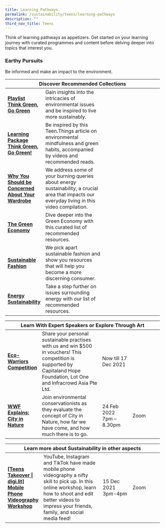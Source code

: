 ```yaml
---
title: Learning Pathways
permalink: /sustainability/teens/learning-pathways
description: ""
third_nav_title: Teens
---
```

Think of learning pathways as appetizers. Get started on your learning journey with curated programmes and content before delving deeper into topics that interest you.

<h3 class="has-text-jade"><b>Earthy Pursuits</b></h3>
Be informed and make an impact to the environment.
<div class="horizontal-scroll margin--bottom--lg">
  <table class="generic-table">
    <thead>
      <tr>
        <th colspan="4" class="is-uppercase has-weight-normal has-text-jade">Discover Recommended Collections</th>
      </tr>
    </thead>
    <tbody>
      <tr>
        <td style="width: 20%;"><a href="/sustainability/teens/content" target="_blank" class="has-text-jade"><b> Playlist<br>Think Green, Go Green</b></a></td>
        <td style="width: 40%;"> Gain insights into the intricacies of environmental issues and be inspired to live more sustainably.</td>
        <td style="width: 20%;"> </td>
        <td style="width: 20%;"> </td>
      </tr>
      <tr>
        <td><a href="/sustainability/teens/content" target="_blank" class="has-text-jade"><b> Learning Package<br>Think Green, Go Green!</b></a></td>
        <td> Be inspired by this Teen.Things article on environmental mindfulness and green habits, accompanied by videos and recommended reads.</td>
        <td></td>
        <td> </td>
      </tr>
<tr>
        <td><a href="/sustainability/adults-seniors/content" target="_blank" class="has-text-jade"><b>Why You Should be Concerned About Your Wardrobe</b></a></td>
        <td>We address some of your burning queries about energy sustainability, a crucial area that impacts our everyday living in this video compilation.</td>
        <td></td>
        <td> </td>
      </tr>
<tr>
        <td><a href="/sustainability/adults-seniors/content" target="_blank" class="has-text-jade"><b>The Green Economy</b></a></td>
        <td>Dive deeper into the Green Economy with this curated list of recommended resources. </td>
        <td></td>
        <td> </td>
      </tr>
<tr>
        <td><a href="/sustainability/adults-seniors/content" target="_blank" class="has-text-jade"><b>Sustainable Fashion</b></a></td>
        <td>We pick apart sustainable fashion and show you resources that will help you become a more discerning consumer.</td>
        <td></td>
        <td> </td>
      </tr>
<tr>
        <td><a href="/sustainability/adults-seniors/content" target="_blank" class="has-text-jade"><b>Energy Sustainability</b></a></td>
        <td>Take a step further on issues surrounding energy with our list of recommended resources.</td>
        <td></td>
        <td> </td>
      </tr>
    </tbody>
  </table>
</div>

<div class="horizontal-scroll margin--bottom--lg">
  <table class="generic-table">
    <thead>
      <tr>
        <th colspan="4" class="is-uppercase has-weight-normal has-text-jade">Learn With Expert Speakers or Explore Through Art</th>
      </tr>
    </thead>
    <tbody>
      <tr>
        <td style="width: 20%;"><a href="https://file.go.gov.sg/rulesforecowarriors.pdf" target="_blank" class="has-text-jade"><b> Eco-Warriors Competition</b></a></td>
        <td style="width: 40%;"> Share your personal sustainable practises with us and win $500 in vouchers! This competition is supported by Capitaland Hope Foundation, Lot One and Infracrowd Asia Pte Ltd. </td>
        <td style="width: 20%;"> Now till 17 Dec 2021</td>
        <td style="width: 20%;"></td>
      </tr>
      <tr>
        <td><a href="#" target="_blank" class="has-text-jade"><b> WWF Explains: City in Nature</b></a></td>
        <td> Join environmental conservationists as they evaluate the concept of City in Nature, how far we have come, and how much there is to go.</td>
        <td>24 Feb 2022<br>7pm – 8.30pm</td>
        <td>Zoom</td>
      </tr>
    </tbody>
  </table>
</div>

<div class="horizontal-scroll margin--bottom--lg">
  <table class="generic-table">
    <thead>
      <tr>
        <th colspan="4" class="is-uppercase has-weight-normal has-text-jade">Learn more about Sustainability in other aspects</th>
      </tr>
    </thead>
    <tbody>
      <tr>
        <td style="width: 20%;"><a href="http://go.gov.sg/nlb-teensprogs" target="_blank" class="has-text-jade"><b> [Teens Takeover | digi.lit] Mobile Phone Videography Workshop</a></td>
        <td style="width: 40%;">YouTube, Instagram and TikTok have made mobile phone videography a nifty skill to pick up. In this online workshop, learn how to shoot and edit better videos to impress your friends, family, and social media feed!</td>
        <td style="width: 20%;">15 Dec 2021<br>3pm-4pm</td>
        <td style="width: 20%;">Zoom</td>
      </tr>
  </tbody>
  </table>
</div>

